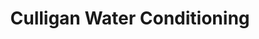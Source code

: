 ---
title: "Culligan Water Conditioning"
url: /paso-robles/culligan-water-conditioning/
shop: water
---